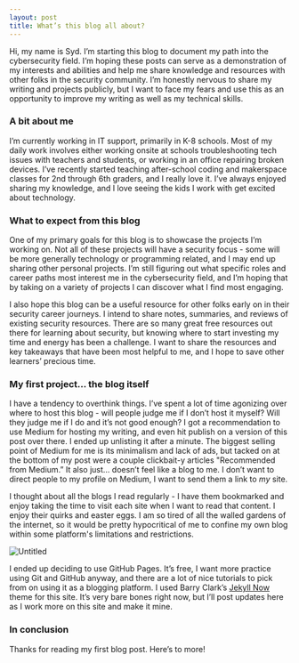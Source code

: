 ```yaml
---
layout: post
title: What’s this blog all about?
---
```

Hi, my name is Syd. I’m starting this blog to document my path into the cybersecurity field. I’m hoping these posts can serve as a demonstration of my interests and abilities and help me share knowledge and resources with other folks in the security community. I’m honestly nervous to share my writing and projects publicly, but I want to face my fears and use this as an opportunity to improve my writing as well as my technical skills. 

### A bit about me

I’m currently working in IT support, primarily in K-8 schools. Most of my daily work involves either working onsite at schools troubleshooting tech issues with teachers and students, or working in an office repairing broken devices. I’ve recently started teaching after-school coding and makerspace classes for 2nd through 6th graders, and I really love it. I’ve always enjoyed sharing my knowledge, and I love seeing the kids I work with get excited about technology.

### What to expect from this blog

One of my primary goals for this blog is to showcase the projects I’m working on. Not all of these projects will have a security focus - some will be more generally technology or programming related, and I may end up sharing other personal projects. I’m still figuring out what specific roles and career paths most interest me in the cybersecurity field, and I’m hoping that by taking on a variety of projects I can discover what I find most engaging. 

I also hope this blog can be a useful resource for other folks early on in their security career journeys. I intend to share notes, summaries, and reviews of existing security resources. There are so many great free resources out there for learning about security, but knowing where to start investing my time and energy has been a challenge. I want to share the resources and key takeaways that have been most helpful to me, and I hope to save other learners’ precious time.

### My first project… the blog itself

I have a tendency to overthink things. I’ve spent a lot of time agonizing over where to host this blog - will people judge me if I don’t host it myself? Will they judge me if I do and it’s not good enough? I got a recommendation to use Medium for hosting my writing, and even hit publish on a version of this post over there. I ended up unlisting it after a minute. The biggest selling point of Medium for me is its minimalism and lack of ads, but tacked on at the bottom of my post were a couple clickbait-y articles "Recommended from Medium.” It also just… doesn’t feel like a blog to me. I don’t want to direct people to my profile on Medium, I want to send them a link to *my* site.

I thought about all the blogs I read regularly - I have them bookmarked and enjoy taking the time to visit each site when I want to read that content. I enjoy their quirks and easter eggs. I am so tired of all the walled gardens of the internet, so it would be pretty hypocritical of me to confine my own blog within some platform's limitations and restrictions. 

![Untitled](https://s3-us-west-2.amazonaws.com/secure.notion-static.com/bb69c05a-bd90-44f4-a98a-debdf8d43e53/Untitled.png)

I ended up deciding to use GitHub Pages. It’s free, I want more practice using Git and GitHub anyway, and there are a lot of nice tutorials to pick from on using it as a blogging platform. I used Barry Clark’s [Jekyll Now](https://www.smashingmagazine.com/2014/08/build-blog-jekyll-github-pages/) theme for this site. It’s very bare bones right now, but I’ll post updates here as I work more on this site and make it mine.

### In conclusion

Thanks for reading my first blog post. Here’s to more!
